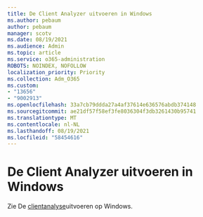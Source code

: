 ```yaml
---
title: De Client Analyzer uitvoeren in Windows
ms.author: pebaum
author: pebaum
manager: scotv
ms.date: 08/19/2021
ms.audience: Admin
ms.topic: article
ms.service: o365-administration
ROBOTS: NOINDEX, NOFOLLOW
localization_priority: Priority
ms.collection: Adm_O365
ms.custom:
- "13656"
- "9002913"
ms.openlocfilehash: 33a7cb79ddda27a4af37614e636576abdb374148
ms.sourcegitcommit: ae21df57f58ef3fe8036304f3db3261430b95741
ms.translationtype: MT
ms.contentlocale: nl-NL
ms.lasthandoff: 08/19/2021
ms.locfileid: "58454616"
---
```

# <a name="run-the-client-analyzer-on-windows"></a>De Client Analyzer uitvoeren in Windows

Zie De [clientanalyse](https://docs.microsoft.com/microsoft-365/security/defender-endpoint/run-analyzer-windows)uitvoeren op Windows.